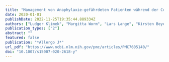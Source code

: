 ```yaml
---
title: "Management von Anaphylaxie-gefährdeten Patienten während der Covid-19-Pandemie"
date: 2020-01-01
publishDate: 2022-11-25T19:35:44.889334Z
authors: ["Ludger Klimek", "Margitta Worm", "Lars Lange", "Kirsten Beyer", "Ernst Rietschel", "Christian Vogelberg", "Sabine Schnadt", "Britta Stöcker", "Knut Brockow", "Jan Hagemann", "Thomas Bieber", "Wolfgang Wehrmann", "Sven Becker", "Laura Freudelsperger", "Norbert K. Mülleneisen", "Katja Nemat", "Wolfgang Czech", "Holger Wrede", "Randolf Brehler", "Thomas Fuchs", "Stephanie Dramburg", "Paolo Matricardi", "Eckard Hamelmann", "Thomas Werfel", "Martin Wagenmann", "Christian Taube", "Torsten Zuberbier", "Johannes Ring"]
publication_types: ["2"]
abstract: ""
featured: false
publication: "*Allergo J*"
url_pdf: "https://www.ncbi.nlm.nih.gov/pmc/articles/PMC7605140/"
doi: "10.1007/s15007-020-2618-y"
---
```


